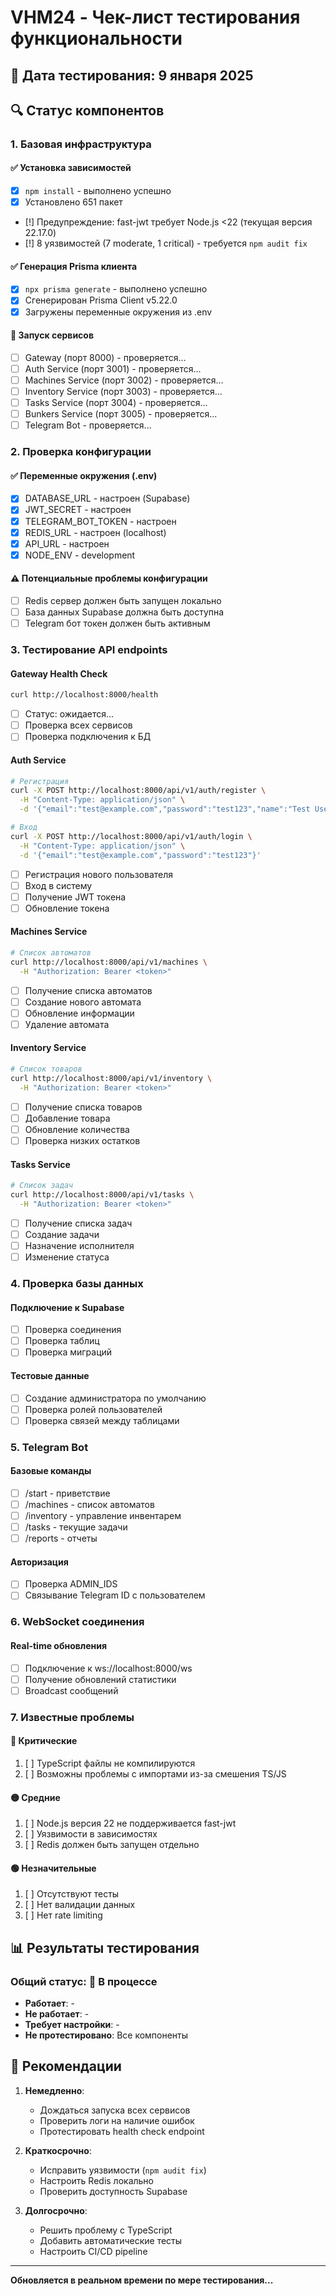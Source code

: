 # VHM24 - Чек-лист тестирования функциональности

## 📅 Дата тестирования: 9 января 2025

## 🔍 Статус компонентов

### 1. Базовая инфраструктура

#### ✅ Установка зависимостей
- [x] `npm install` - выполнено успешно
- [x] Установлено 651 пакет
- [!] Предупреждение: fast-jwt требует Node.js <22 (текущая версия 22.17.0)
- [!] 8 уязвимостей (7 moderate, 1 critical) - требуется `npm audit fix`

#### ✅ Генерация Prisma клиента
- [x] `npx prisma generate` - выполнено успешно
- [x] Сгенерирован Prisma Client v5.22.0
- [x] Загружены переменные окружения из .env

#### 🔄 Запуск сервисов
- [ ] Gateway (порт 8000) - проверяется...
- [ ] Auth Service (порт 3001) - проверяется...
- [ ] Machines Service (порт 3002) - проверяется...
- [ ] Inventory Service (порт 3003) - проверяется...
- [ ] Tasks Service (порт 3004) - проверяется...
- [ ] Bunkers Service (порт 3005) - проверяется...
- [ ] Telegram Bot - проверяется...

### 2. Проверка конфигурации

#### ✅ Переменные окружения (.env)
- [x] DATABASE_URL - настроен (Supabase)
- [x] JWT_SECRET - настроен
- [x] TELEGRAM_BOT_TOKEN - настроен
- [x] REDIS_URL - настроен (localhost)
- [x] API_URL - настроен
- [x] NODE_ENV - development

#### ⚠️ Потенциальные проблемы конфигурации
- [ ] Redis сервер должен быть запущен локально
- [ ] База данных Supabase должна быть доступна
- [ ] Telegram бот токен должен быть активным

### 3. Тестирование API endpoints

#### Gateway Health Check
```bash
curl http://localhost:8000/health
```
- [ ] Статус: ожидается...
- [ ] Проверка всех сервисов
- [ ] Проверка подключения к БД

#### Auth Service
```bash
# Регистрация
curl -X POST http://localhost:8000/api/v1/auth/register \
  -H "Content-Type: application/json" \
  -d '{"email":"test@example.com","password":"test123","name":"Test User"}'

# Вход
curl -X POST http://localhost:8000/api/v1/auth/login \
  -H "Content-Type: application/json" \
  -d '{"email":"test@example.com","password":"test123"}'
```
- [ ] Регистрация нового пользователя
- [ ] Вход в систему
- [ ] Получение JWT токена
- [ ] Обновление токена

#### Machines Service
```bash
# Список автоматов
curl http://localhost:8000/api/v1/machines \
  -H "Authorization: Bearer <token>"
```
- [ ] Получение списка автоматов
- [ ] Создание нового автомата
- [ ] Обновление информации
- [ ] Удаление автомата

#### Inventory Service
```bash
# Список товаров
curl http://localhost:8000/api/v1/inventory \
  -H "Authorization: Bearer <token>"
```
- [ ] Получение списка товаров
- [ ] Добавление товара
- [ ] Обновление количества
- [ ] Проверка низких остатков

#### Tasks Service
```bash
# Список задач
curl http://localhost:8000/api/v1/tasks \
  -H "Authorization: Bearer <token>"
```
- [ ] Получение списка задач
- [ ] Создание задачи
- [ ] Назначение исполнителя
- [ ] Изменение статуса

### 4. Проверка базы данных

#### Подключение к Supabase
- [ ] Проверка соединения
- [ ] Проверка таблиц
- [ ] Проверка миграций

#### Тестовые данные
- [ ] Создание администратора по умолчанию
- [ ] Проверка ролей пользователей
- [ ] Проверка связей между таблицами

### 5. Telegram Bot

#### Базовые команды
- [ ] /start - приветствие
- [ ] /machines - список автоматов
- [ ] /inventory - управление инвентарем
- [ ] /tasks - текущие задачи
- [ ] /reports - отчеты

#### Авторизация
- [ ] Проверка ADMIN_IDS
- [ ] Связывание Telegram ID с пользователем

### 6. WebSocket соединения

#### Real-time обновления
- [ ] Подключение к ws://localhost:8000/ws
- [ ] Получение обновлений статистики
- [ ] Broadcast сообщений

### 7. Известные проблемы

#### 🔴 Критические
1. [ ] TypeScript файлы не компилируются
2. [ ] Возможны проблемы с импортами из-за смешения TS/JS

#### 🟡 Средние
1. [ ] Node.js версия 22 не поддерживается fast-jwt
2. [ ] Уязвимости в зависимостях
3. [ ] Redis должен быть запущен отдельно

#### 🟢 Незначительные
1. [ ] Отсутствуют тесты
2. [ ] Нет валидации данных
3. [ ] Нет rate limiting

## 📊 Результаты тестирования

### Общий статус: 🔄 В процессе

- **Работает**: -
- **Не работает**: -
- **Требует настройки**: -
- **Не протестировано**: Все компоненты

## 🔧 Рекомендации

1. **Немедленно**:
   - Дождаться запуска всех сервисов
   - Проверить логи на наличие ошибок
   - Протестировать health check endpoint

2. **Краткосрочно**:
   - Исправить уязвимости (`npm audit fix`)
   - Настроить Redis локально
   - Проверить доступность Supabase

3. **Долгосрочно**:
   - Решить проблему с TypeScript
   - Добавить автоматические тесты
   - Настроить CI/CD pipeline

---

**Обновляется в реальном времени по мере тестирования...**
